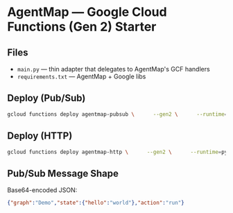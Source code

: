 # AgentMap — Google Cloud Functions (Gen 2) Starter

## Files
- `main.py` — thin adapter that delegates to AgentMap's GCF handlers
- `requirements.txt` — AgentMap + Google libs

## Deploy (Pub/Sub)
```bash
gcloud functions deploy agentmap-pubsub \      --gen2 \      --runtime=python312 \      --region=us-central1 \      --entry-point=pubsub_entry \      --source=. \      --trigger-topic=agentmap-events \      --set-env-vars=AGENTMAP_CONFIG_FILE=config/agentmap.yaml
```

## Deploy (HTTP)
```bash
gcloud functions deploy agentmap-http \      --gen2 \      --runtime=python312 \      --region=us-central1 \      --entry-point=http_entry \      --source=. \      --trigger-http \      --allow-unauthenticated \      --set-env-vars=AGENTMAP_CONFIG_FILE=config/agentmap.yaml
```

## Pub/Sub Message Shape
Base64-encoded JSON:
```json
{"graph":"Demo","state":{"hello":"world"},"action":"run"}
```
